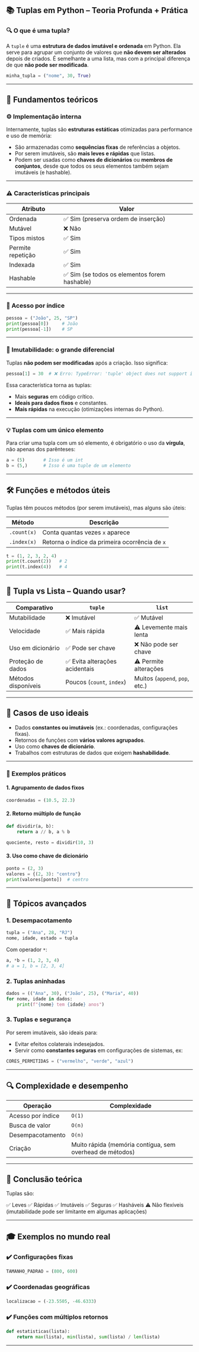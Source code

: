 ## 📚 Tuplas em Python – Teoria Profunda + Prática

### 🔍 O que é uma tupla?

A `tuple` é uma **estrutura de dados imutável e ordenada** em Python. Ela serve para agrupar um conjunto de valores que **não devem ser alterados** depois de criados. É semelhante a uma lista, mas com a principal diferença de que **não pode ser modificada**.

```python
minha_tupla = ("nome", 30, True)
```

---

## 🧠 Fundamentos teóricos

### ⚙️ Implementação interna

Internamente, tuplas são **estruturas estáticas** otimizadas para performance e uso de memória:

* São armazenadas como **sequências fixas** de referências a objetos.
* Por serem imutáveis, são **mais leves e rápidas** que listas.
* Podem ser usadas como **chaves de dicionários** ou **membros de conjuntos**, desde que todos os seus elementos também sejam imutáveis (e hashable).

---

### ⚠️ Características principais

| Atributo          | Valor                                        |
| ----------------- | -------------------------------------------- |
| Ordenada          | ✅ Sim (preserva ordem de inserção)           |
| Mutável           | ❌ Não                                        |
| Tipos mistos      | ✅ Sim                                        |
| Permite repetição | ✅ Sim                                        |
| Indexada          | ✅ Sim                                        |
| Hashable          | ✅ Sim (se todos os elementos forem hashable) |

---

### 🔢 Acesso por índice

```python
pessoa = ("João", 25, "SP")
print(pessoa[0])     # João
print(pessoa[-1])    # SP
```

---

### 🧯 Imutabilidade: o grande diferencial

Tuplas **não podem ser modificadas** após a criação. Isso significa:

```python
pessoa[1] = 30  # ❌ Erro: TypeError: 'tuple' object does not support item assignment
```

Essa característica torna as tuplas:

* Mais **seguras** em código crítico.
* **Ideais para dados fixos** e constantes.
* **Mais rápidas** na execução (otimizações internas do Python).

---

### 💡 Tuplas com um único elemento

Para criar uma tupla com um só elemento, é obrigatório o uso da **vírgula**, não apenas dos parênteses:

```python
a = (5)       # Isso é um int
b = (5,)      # Isso é uma tuple de um elemento
```

---

## 🛠 Funções e métodos úteis

Tuplas têm poucos métodos (por serem imutáveis), mas alguns são úteis:

| Método      | Descrição                                      |
| ----------- | ---------------------------------------------- |
| `.count(x)` | Conta quantas vezes `x` aparece                |
| `.index(x)` | Retorna o índice da primeira ocorrência de `x` |

```python
t = (1, 2, 3, 2, 4)
print(t.count(2))   # 2
print(t.index(4))   # 4
```

---

## 🧩 Tupla vs Lista – Quando usar?

| Comparativo         | `tuple`                       | `list`                         |
| ------------------- | ----------------------------- | ------------------------------ |
| Mutabilidade        | ❌ Imutável                    | ✅ Mutável                      |
| Velocidade          | ✅ Mais rápida                 | ⚠️ Levemente mais lenta        |
| Uso em dicionário   | ✅ Pode ser chave              | ❌ Não pode ser chave           |
| Proteção de dados   | ✅ Evita alterações acidentais | ⚠️ Permite alterações          |
| Métodos disponíveis | Poucos (`count`, `index`)     | Muitos (`append`, `pop`, etc.) |

---

## 🎯 Casos de uso ideais

* Dados **constantes ou imutáveis** (ex.: coordenadas, configurações fixas).
* Retornos de funções com **vários valores agrupados**.
* Uso como **chaves de dicionário**.
* Trabalhos com estruturas de dados que exigem **hashabilidade**.

---

### 🧪 Exemplos práticos

#### 1. Agrupamento de dados fixos

```python
coordenadas = (10.5, 22.3)
```

#### 2. Retorno múltiplo de função

```python
def dividir(a, b):
    return a // b, a % b

quociente, resto = dividir(10, 3)
```

#### 3. Uso como chave de dicionário

```python
ponto = (2, 3)
valores = {(2, 3): "centro"}
print(valores[ponto])  # centro
```

---

## 🧠 Tópicos avançados

### 1. **Desempacotamento**

```python
tupla = ("Ana", 28, "RJ")
nome, idade, estado = tupla
```

Com operador `*`:

```python
a, *b = (1, 2, 3, 4)
# a = 1, b = [2, 3, 4]
```

### 2. Tuplas aninhadas

```python
dados = (("Ana", 30), ("João", 25), ("Maria", 40))
for nome, idade in dados:
    print(f"{nome} tem {idade} anos")
```

### 3. Tuplas e segurança

Por serem imutáveis, são ideais para:

* Evitar efeitos colaterais indesejados.
* Servir como **constantes seguras** em configurações de sistemas, ex:

```python
CORES_PERMITIDAS = ("vermelho", "verde", "azul")
```

---

## 🔍 Complexidade e desempenho

| Operação          | Complexidade                                             |
| ----------------- | -------------------------------------------------------- |
| Acesso por índice | `O(1)`                                                   |
| Busca de valor    | `O(n)`                                                   |
| Desempacotamento  | `O(n)`                                                   |
| Criação           | Muito rápida (memória contígua, sem overhead de métodos) |

---

## 🧾 Conclusão teórica

Tuplas são:

✅ Leves
✅ Rápidas
✅ Imutáveis
✅ Seguras
✅ Hasháveis
⚠️ Não flexíveis (imutabilidade pode ser limitante em algumas aplicações)

---

## 🎓 Exemplos no mundo real

### ✔️ Configurações fixas

```python
TAMANHO_PADRAO = (800, 600)
```

### ✔️ Coordenadas geográficas

```python
localizacao = (-23.5505, -46.6333)
```

### ✔️ Funções com múltiplos retornos

```python
def estatisticas(lista):
    return max(lista), min(lista), sum(lista) / len(lista)
```

---
